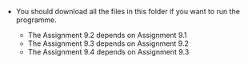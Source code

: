 * You should download all the files in this folder if you want to run the programme.

    * The Assignment 9.2 depends on Assignment 9.1 
    * The Assignment 9.3 depends on Assignment 9.2 
    * The Assignment 9.4 depends on Assignment 9.3 
